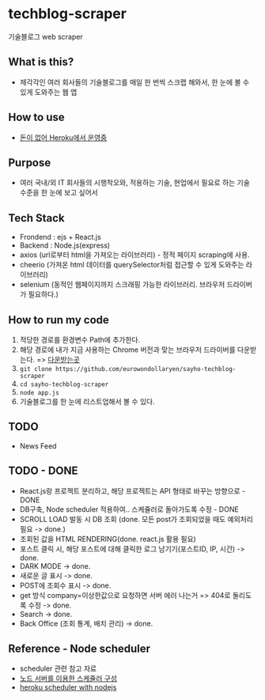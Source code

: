 # techblog-scraper
기술블로그 web scraper

## What is this?
- 제각각인 여러 회사들의 기술블로그를 매일 한 번씩 스크랩 해와서, 한 눈에 볼 수 있게 도와주는 웹 앱

## How to use
- [돈이 없어 Heroku에서 운영중](https://techblog-scraper.herokuapp.com/)

## Purpose
- 여러 국내/외 IT 회사들의 시행착오와, 적용하는 기술, 현업에서 필요로 하는 기술 수준을 한 눈에 보고 싶어서

## Tech Stack
- Frondend : ejs + React.js
- Backend : Node.js(express)
- axios (url로부터 html을 가져오는 라이브러리) - 정적 페이지 scraping에 사용.
- cheerio (가져온 html 데이터를 querySelector처럼 접근할 수 있게 도와주는 라이브러리)
- selenium (동적인 웹페이지까지 스크래핑 가능한 라이브러리. 브라우저 드라이버가 필요하다.)

## How to run my code
1. 적당한 경로를 환경변수 Path에 추가한다.
2. 해당 경로에 내가 지금 사용하는 Chrome 버전과 맞는 브라우저 드라이버를 다운받는다. => [다운받는곳](https://sites.google.com/a/chromium.org/chromedriver/downloads)
3. `git clone https://github.com/eurowondollaryen/sayho-techblog-scraper`
4. `cd sayho-techblog-scraper`
5. `node app.js`
6. 기술블로그를 한 눈에 리스트업해서 볼 수 있다.

## TODO
- News Feed

## TODO - DONE
- React.js랑 프로젝트 분리하고, 해당 프로젝트는 API 형태로 바꾸는 방향으로 - DONE
- DB구축, Node scheduler 적용하여.. 스케쥴러로 돌아가도록 수정 - DONE
- SCROLL LOAD 발동 시 DB 조회 (done. 모든 post가 조회되었을 때도 예외처리 필요 -> done.)
- 조회된 값을 HTML RENDERING(done. react.js 활용 필요)
- 포스트 클릭 시, 해당 포스트에 대해 클릭한 로그 남기기(포스트ID, IP, 시간) -> done.
- DARK MODE -> done.
- 새로운 글 표시 -> done.
- POST에 조회수 표시 -> done.
- get 방식 company=이상한값으로 요청하면 서버 에러 나는거 => 404로 돌리도록 수정 -> done.
- Search -> done.
- Back Office (조회 통계, 배치 관리) -> done.

## Reference - Node scheduler
- scheduler 관련 참고 자료
- [노드 서버를 이용한 스케쥴러 구성](https://bblog.tistory.com/307)
- [heroku scheduler with nodejs](http://www.modeo.co/blog/2015/1/8/heroku-scheduler-with-nodejs-tutorial)
